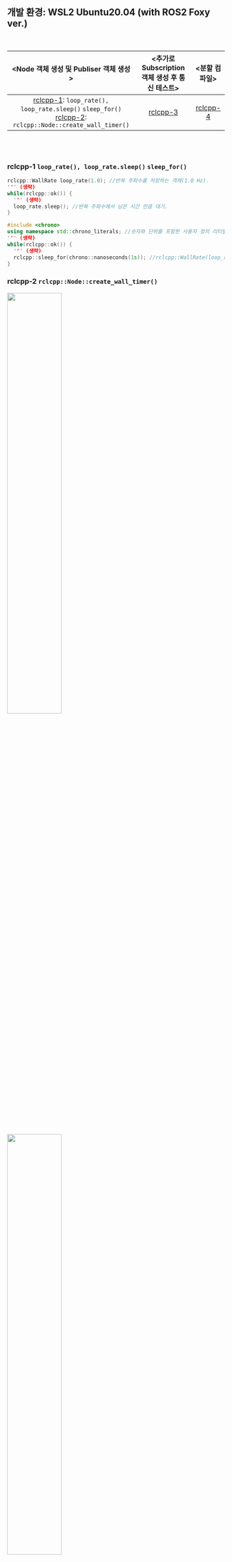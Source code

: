 ## 개발 환경: WSL2 Ubuntu20.04 (with ROS2 Foxy ver.)

<br/>

|**<Node 객체 생성 및 Publiser 객체 생성>**|**<추가로 Subscription 객체 생성 후 통신 테스트>**|**<분할 컴파일>**|
|:---:|:---:|:---:|
|[rclcpp-1](https://github.com/jogeonuuuu/ROS2/tree/main/src/rclcpp/rclcpp-1): ``loop_rate(), loop_rate.sleep()`` ``sleep_for()`` </br>[rclcpp-2](https://github.com/jogeonuuuu/ROS2/tree/main/src/rclcpp/rclcpp-2): ``rclcpp::Node::create_wall_timer()``|[rclcpp-3](https://github.com/jogeonuuuu/ROS2/tree/main/src/rclcpp/rclcpp-3)|[rclcpp-4](https://github.com/jogeonuuuu/ROS2/tree/main/src/rclcpp/rclcpp-4)

<br/><br/>

### **rclcpp-1** ``loop_rate(), loop_rate.sleep()`` ``sleep_for()``
   ```cpp
   rclcpp::WallRate loop_rate(1.0); //반복 주파수를 저장하는 객체(1.0 Hz).
   ''' (생략)
   while(rclcpp::ok()) {
     ''' (생략)
     loop_rate.sleep(); //반복 주파수에서 남은 시간 만큼 대기.
   }
   ```
   ```cpp
   #include <chrono>
   using namespace std::chrono_literals; //숫자와 단위를 포함한 사용자 정의 리터럴을 사용할 때. 
   ''' (생략)
   while(rclcpp::ok()) {
     ''' (생략)
     rclcpp::sleep_for(chrono::nanoseconds(1s)); //rclcpp::WallRate(loop_rate(), loop_rate.sleep())을 하나로 묶은 개념.
   }
   ```
### **rclcpp-2** ``rclcpp::Node::create_wall_timer()``
<img src="https://github.com/user-attachments/assets/d3780af5-8842-4cb9-8aa5-d3459860ef8a" width="50%" height="50%">
<img src="https://github.com/user-attachments/assets/8a4948e7-f954-43bc-ae01-741eba9d558e" width="50%" height="50%">

   ```
   rclcpp::WallTimer 클래스: 토픽 통신시 주기적으로 메시지를 전송하고 싶을 때 주기적인 타이머 이벤트를 발생시키는 클래스.
   rclcpp::Node::create_wall_timer 함수를 이용하여 동적객체를 생성.
   ```
   ```cpp
   #include <chrono>
   #include <functional> //std::function<void()>
   using namespace std::chrono_literals;
   ''' (생략: callback함수 정의)
   std::function<void()> fn = std::bind(callback, node, pub); //callback함수 들어갈 인자들(node(node_name), pub(topic_name)).
   rclcpp::TimerBase::SharedPtr timer_ = this->create_wall_timer(50ms, std::bind()); //두 번째 매개변수인 CallBackT의 자료형은 std::function<void()>로 만들어야 됨.
                                                                                     //타이머 이벤트 주기와 콜백함수가 등록된 shared_ptr(SharedPtr) 객체
                                                                                     //TimerBase인 이유: ?
                                                                                     //std::shared_ptr<X> = X:SharedPtr
   rclcpp::spin(node); //"node"가 가리키는 노드의 실행을 무한히 반복.
                       
   ```

### **rclcpp-3**
<img src="https://github.com/user-attachments/assets/92d33fcf-35e2-4313-b90e-0a82260a8b45" width="50%" height="50%">


<br/><br/>
-----------------------------------------------------------------------
<br/><br/>


[ROS2 foxy Document](https://docs.ros.org/en/foxy/index.html) / [rclcpp](https://docs.ros2.org/foxy/api/rclcpp/index.html)

**_Message Interface_**   
소스코드에서 *message interface headerfile*은 별도 포함해야 됨. (ex: `#include "std_msgs/msg/string.hpp“`)   
**설치 경로:** /opt/ros/foxy/(std_msgs, geometry_msgs, sensor_msgs)/msg/*.hpp

<img src="https://github.com/user-attachments/assets/3ff140fd-7569-405d-9e26-9ecc628105bd" width="70%" height="70%">
